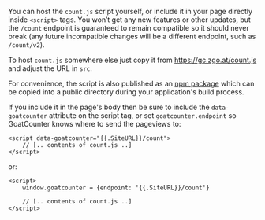 You can host the `count.js` script yourself, or include it in your page directly
inside `<script>` tags. You won’t get any new features or other updates, but the
`/count` endpoint is guaranteed to remain compatible so it should never break
(any future incompatible changes will be a different endpoint, such as
`/count/v2`).

To host `count.js` somewhere else just copy it from https://gc.zgo.at/count.js
and adjust the URL in `src`.

For convenience, the script is also published as an [npm package](https://www.npmjs.com/package/goatcounter) which can be copied into a public directory during your application's build process.

If you include it in the page's body then be sure to include the
`data-goatcounter` attribute on the script tag, or set `goatcounter.endpoint` so
GoatCounter knows where to send the pageviews to:

    <script data-goatcounter="{{.SiteURL}}/count">
        // [.. contents of count.js ..]
    </script>

or:

    <script>
        window.goatcounter = {endpoint: '{{.SiteURL}}/count'}

        // [.. contents of count.js ..]
    </script>

